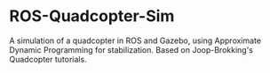 # ROS-Quadcopter-Sim
 A simulation of a quadcopter in ROS and Gazebo, using Approximate Dynamic Programming for stabilization. Based on Joop-Brokking's Quadcopter tutorials.
